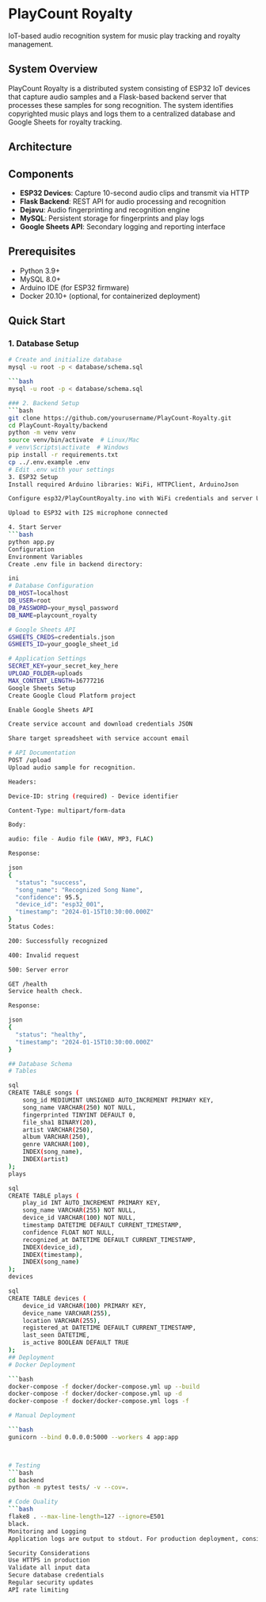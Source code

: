 # PlayCount Royalty

IoT-based audio recognition system for music play tracking and royalty management.

## System Overview

PlayCount Royalty is a distributed system consisting of ESP32 IoT devices that capture audio samples and a Flask-based backend server that processes these samples for song recognition. The system identifies copyrighted music plays and logs them to a centralized database and Google Sheets for royalty tracking.

## Architecture


## Components

- **ESP32 Devices**: Capture 10-second audio clips and transmit via HTTP
- **Flask Backend**: REST API for audio processing and recognition
- **Dejavu**: Audio fingerprinting and recognition engine
- **MySQL**: Persistent storage for fingerprints and play logs
- **Google Sheets API**: Secondary logging and reporting interface

## Prerequisites

- Python 3.9+
- MySQL 8.0+
- Arduino IDE (for ESP32 firmware)
- Docker 20.10+ (optional, for containerized deployment)

## Quick Start

### 1. Database Setup

```bash
# Create and initialize database
mysql -u root -p < database/schema.sql

```bash
mysql -u root -p < database/schema.sql

### 2. Backend Setup
```bash
git clone https://github.com/yourusername/PlayCount-Royalty.git
cd PlayCount-Royalty/backend
python -m venv venv
source venv/bin/activate  # Linux/Mac
# venv\Scripts\activate  # Windows
pip install -r requirements.txt
cp ../.env.example .env
# Edit .env with your settings
3. ESP32 Setup
Install required Arduino libraries: WiFi, HTTPClient, ArduinoJson

Configure esp32/PlayCountRoyalty.ino with WiFi credentials and server URL

Upload to ESP32 with I2S microphone connected

4. Start Server
```bash
python app.py
Configuration
Environment Variables
Create .env file in backend directory:

ini
# Database Configuration
DB_HOST=localhost
DB_USER=root
DB_PASSWORD=your_mysql_password
DB_NAME=playcount_royalty

# Google Sheets API
GSHEETS_CREDS=credentials.json
GSHEETS_ID=your_google_sheet_id

# Application Settings
SECRET_KEY=your_secret_key_here
UPLOAD_FOLDER=uploads
MAX_CONTENT_LENGTH=16777216
Google Sheets Setup
Create Google Cloud Platform project

Enable Google Sheets API

Create service account and download credentials JSON

Share target spreadsheet with service account email

# API Documentation
POST /upload
Upload audio sample for recognition.

Headers:

Device-ID: string (required) - Device identifier

Content-Type: multipart/form-data

Body:

audio: file - Audio file (WAV, MP3, FLAC)

Response:

json
{
  "status": "success",
  "song_name": "Recognized Song Name",
  "confidence": 95.5,
  "device_id": "esp32_001",
  "timestamp": "2024-01-15T10:30:00.000Z"
}
Status Codes:

200: Successfully recognized

400: Invalid request

500: Server error

GET /health
Service health check.

Response:

json
{
  "status": "healthy",
  "timestamp": "2024-01-15T10:30:00.000Z"
}

## Database Schema
# Tables

sql
CREATE TABLE songs (
    song_id MEDIUMINT UNSIGNED AUTO_INCREMENT PRIMARY KEY,
    song_name VARCHAR(250) NOT NULL,
    fingerprinted TINYINT DEFAULT 0,
    file_sha1 BINARY(20),
    artist VARCHAR(250),
    album VARCHAR(250),
    genre VARCHAR(100),
    INDEX(song_name),
    INDEX(artist)
);
plays

sql
CREATE TABLE plays (
    play_id INT AUTO_INCREMENT PRIMARY KEY,
    song_name VARCHAR(255) NOT NULL,
    device_id VARCHAR(100) NOT NULL,
    timestamp DATETIME DEFAULT CURRENT_TIMESTAMP,
    confidence FLOAT NOT NULL,
    recognized_at DATETIME DEFAULT CURRENT_TIMESTAMP,
    INDEX(device_id),
    INDEX(timestamp),
    INDEX(song_name)
);
devices

sql
CREATE TABLE devices (
    device_id VARCHAR(100) PRIMARY KEY,
    device_name VARCHAR(255),
    location VARCHAR(255),
    registered_at DATETIME DEFAULT CURRENT_TIMESTAMP,
    last_seen DATETIME,
    is_active BOOLEAN DEFAULT TRUE
);
## Deployment
# Docker Deployment

```bash
docker-compose -f docker/docker-compose.yml up --build
docker-compose -f docker/docker-compose.yml up -d
docker-compose -f docker/docker-compose.yml logs -f

# Manual Deployment

```bash
gunicorn --bind 0.0.0.0:5000 --workers 4 app:app



# Testing
```bash
cd backend
python -m pytest tests/ -v --cov=.

# Code Quality
```bash
flake8 . --max-line-length=127 --ignore=E501
black.
Monitoring and Logging
Application logs are output to stdout. For production deployment, consider log aggregation and monitoring solutions.

Security Considerations
Use HTTPS in production
Validate all input data
Secure database credentials
Regular security updates
API rate limiting



